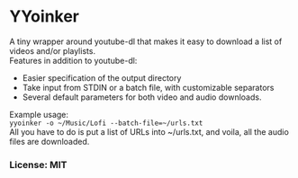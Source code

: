 # YYoinker
A tiny wrapper around youtube-dl that makes it easy to download a list of videos and/or playlists.  
Features in addition to youtube-dl:  
- Easier specification of the output directory
- Take input from STDIN or a batch file, with customizable separators
- Several default parameters for both video and audio downloads.

Example usage:  
`yyoinker -o ~/Music/Lofi --batch-file=~/urls.txt`  
All you have to do is put a list of URLs into ~/urls.txt, and voila, all the audio files are downloaded.

### License: MIT

